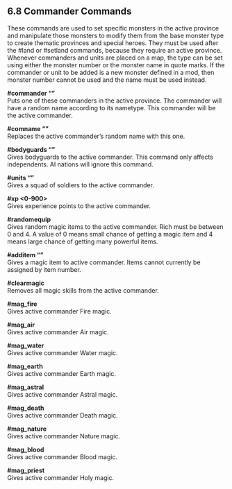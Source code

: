 6.8 Commander Commands
----------------------

These commands are used to set specific monsters in the active province and manipulate those monsters to modify them from the base monster type to create thematic provinces and special heroes. They must be used after the #land or #setland commands, because they require an active province. Whenever commanders and units are placed on a map, the type can be set using either the monster number or the monster name in quote marks. If the commander or unit to be added is a new monster defined in a mod, then monster number cannot be used and the name must be used instead.

**#commander “<type>”**  
Puts one of these commanders in the active province. The commander will have a random name according to its nametype. This commander will be the active commander.

**#comname “<name>”**  
Replaces the active commander’s random name with this one.

**#bodyguards <nbr> “<type>”**  
Gives bodyguards to the active commander. This command only affects independents. AI nations will ignore this command.

**#units <nbr of units> “<type>”**  
Gives a squad of soldiers to the active commander.

**#xp <0-900>**  
Gives experience points to the active commander.

**#randomequip <rich>**  
Gives random magic items to the active commander. Rich must be between 0 and 4. A value of 0 means small chance of getting a magic item and 4 means large chance of getting many powerful items.

**#additem “<item name>”**  
Gives a magic item to active commander. Items cannot currently be assigned by item number.

**#clearmagic**  
Removes all magic skills from the active commander.

**#mag\_fire <level>**  
Gives active commander Fire magic.

**#mag\_air <level>**  
Gives active commander Air magic.

**#mag\_water <level>**  
Gives active commander Water magic.

**#mag\_earth <level>**  
Gives active commander Earth magic.

**#mag\_astral <level>**  
Gives active commander Astral magic.

**#mag\_death <level>**  
Gives active commander Death magic.

**#mag\_nature <level>**  
Gives active commander Nature magic.

**#mag\_blood <level>**  
Gives active commander Blood magic.

**#mag\_priest <level>**  
Gives active commander Holy magic.

